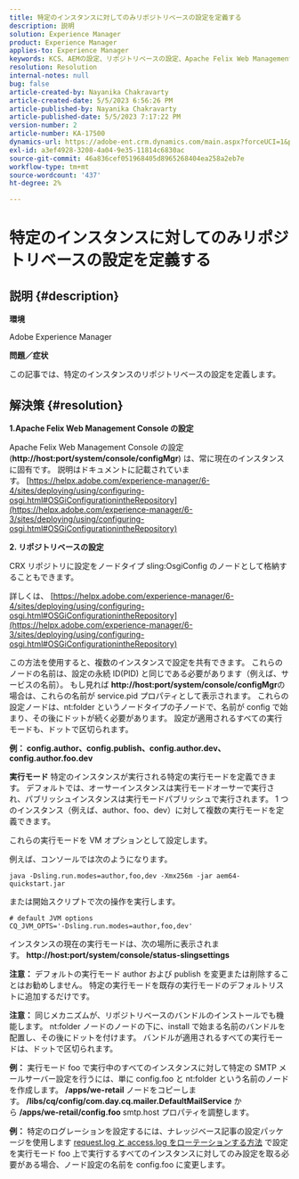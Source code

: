 ```yaml
---
title: 特定のインスタンスに対してのみリポジトリベースの設定を定義する
description: 説明
solution: Experience Manager
product: Experience Manager
applies-to: Experience Manager
keywords: KCS、AEMの設定、リポジトリベースの設定、Apache Felix Web Management Console
resolution: Resolution
internal-notes: null
bug: false
article-created-by: Nayanika Chakravarty
article-created-date: 5/5/2023 6:56:26 PM
article-published-by: Nayanika Chakravarty
article-published-date: 5/5/2023 7:17:22 PM
version-number: 2
article-number: KA-17500
dynamics-url: https://adobe-ent.crm.dynamics.com/main.aspx?forceUCI=1&pagetype=entityrecord&etn=knowledgearticle&id=c2334588-76eb-ed11-a7c6-6045bd006704
exl-id: a3ef4928-3208-4a04-9e35-11814c6830ac
source-git-commit: 46a836cef051968405d8965268404ea258a2eb7e
workflow-type: tm+mt
source-wordcount: '437'
ht-degree: 2%

---
```


# 特定のインスタンスに対してのみリポジトリベースの設定を定義する

## 説明 {#description}


<b>環境</b>

Adobe Experience Manager

<b>問題／症状</b>

この記事では、特定のインスタンスのリポジトリベースの設定を定義します。


## 解決策 {#resolution}

<b>1.Apache Felix Web Management Console の設定</b>


Apache Felix Web Management Console の設定 (<b>http://host:port/system/console/configMgr</b>) は、常に現在のインスタンスに固有です。
説明はドキュメントに記載されています。 [https://helpx.adobe.com/experience-manager/6-4/sites/deploying/using/configuring-osgi.html#OSGiConfigurationintheRepository](https://helpx.adobe.com/experience-manager/6-3/sites/deploying/using/configuring-osgi.html#OSGiConfigurationintheRepository)


<b>2. リポジトリベースの設定</b>


CRX リポジトリに設定をノードタイプ sling:OsgiConfig のノードとして格納することもできます。

詳しくは、 [https://helpx.adobe.com/experience-manager/6-4/sites/deploying/using/configuring-osgi.html#OSGiConfigurationintheRepository](https://helpx.adobe.com/experience-manager/6-3/sites/deploying/using/configuring-osgi.html#OSGiConfigurationintheRepository)

この方法を使用すると、複数のインスタンスで設定を共有できます。
これらのノードの名前は、設定の永続 ID(PID) と同じである必要があります（例えば、サービスの名前）。 もし見れば <b>http://host:port/system/console/configMgr</b>の場合は、これらの名前が service.pid プロパティとして表示されます。 これらの設定ノードは、nt:folder というノードタイプの子ノードで、名前が config で始まり、その後にドットが続く必要があります。 設定が適用されるすべての実行モードも、ドットで区切られます。

<b>例： config.author、config.publish、config.author.dev、config.author.foo.dev</b>


<b>実行モード</b>
特定のインスタンスが実行される特定の実行モードを定義できます。 デフォルトでは、オーサーインスタンスは実行モードオーサーで実行され、パブリッシュインスタンスは実行モードパブリッシュで実行されます。 1 つのインスタンス（例えば、author、foo、dev）に対して複数の実行モードを定義できます。

これらの実行モードを VM オプションとして設定します。

例えば、コンソールでは次のようになります。


```
java -Dsling.run.modes=author,foo,dev -Xmx256m -jar aem64-quickstart.jar
```


または開始スクリプトで次の操作を実行します。


```
# default JVM options
CQ_JVM_OPTS='-Dsling.run.modes=author,foo,dev'
```


インスタンスの現在の実行モードは、次の場所に表示されます。 <b>http://host:port/system/console/status-slingsettings</b>

<b>注意：</b> デフォルトの実行モード author および publish を変更または削除することはお勧めしません。 特定の実行モードを既存の実行モードのデフォルトリストに追加するだけです。

<b>注意：</b> 同じメカニズムが、リポジトリベースのバンドルのインストールでも機能します。 nt:folder ノードのノードの下に、install で始まる名前のバンドルを配置し、その後にドットを付けます。 バンドルが適用されるすべての実行モードは、ドットで区切られます。

<b>例：</b> 実行モード foo で実行中のすべてのインスタンスに対して特定の SMTP メールサーバー設定を行うには、単に config.foo と nt:folder という名前のノードを作成します。 <b>/apps/we-retail</b> ノードをコピーします。 <b>/libs/cq/config/com.day.cq.mailer.DefaultMailService</b> から <b>/apps/we-retail/config.foo</b> smtp.host プロパティを調整します。

<b>例：</b> 特定のログレーションを設定するには、ナレッジベース記事の設定パッケージを使用します [request.log と access.log をローテーションする方法](https://helpx.adobe.com/jp/experience-manager/kb/HowToRotateRequestAndAccessLog.html "request.log と access.log をローテーションする方法 ") で設定を実行モード foo 上で実行するすべてのインスタンスに対してのみ設定を取る必要がある場合、ノード設定の名前を config.foo に変更します。
